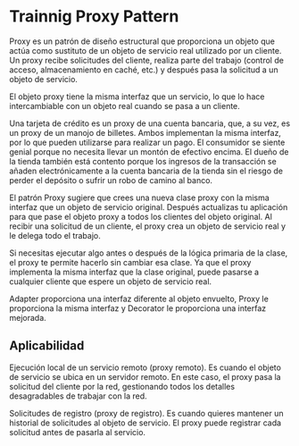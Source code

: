 # Trainnig Proxy Pattern

Proxy es un patrón de diseño estructural que proporciona un objeto que actúa como sustituto de un objeto de servicio real utilizado por un cliente. Un proxy recibe solicitudes del cliente, realiza parte del trabajo (control de acceso, almacenamiento en caché, etc.) y después pasa la solicitud a un objeto de servicio.

El objeto proxy tiene la misma interfaz que un servicio, lo que lo hace intercambiable con un objeto real cuando se pasa a un cliente.

Una tarjeta de crédito es un proxy de una cuenta bancaria, que, a su vez, es un proxy de un manojo de billetes. Ambos implementan la misma interfaz, por lo que pueden utilizarse para realizar un pago. El consumidor se siente genial porque no necesita llevar un montón de efectivo encima. El dueño de la tienda también está contento porque los ingresos de la transacción se añaden electrónicamente a la cuenta bancaria de la tienda sin el riesgo de perder el depósito o sufrir un robo de camino al banco.

El patrón Proxy sugiere que crees una nueva clase proxy con la misma interfaz que un objeto de servicio original. Después actualizas tu aplicación para que pase el objeto proxy a todos los clientes del objeto original. Al recibir una solicitud de un cliente, el proxy crea un objeto de servicio real y le delega todo el trabajo.

Si necesitas ejecutar algo antes o después de la lógica primaria de la clase, el proxy te permite hacerlo sin cambiar esa clase. Ya que el proxy implementa la misma interfaz que la clase original, puede pasarse a cualquier cliente que espere un objeto de servicio real.

Adapter proporciona una interfaz diferente al objeto envuelto, Proxy le proporciona la misma interfaz y Decorator le proporciona una interfaz mejorada.

## Aplicabilidad
Ejecución local de un servicio remoto (proxy remoto). Es cuando el objeto de servicio se ubica en un servidor remoto.
En este caso, el proxy pasa la solicitud del cliente por la red, gestionando todos los detalles desagradables de trabajar con la red.

Solicitudes de registro (proxy de registro). Es cuando quieres mantener un historial de solicitudes al objeto de servicio.
El proxy puede registrar cada solicitud antes de pasarla al servicio.